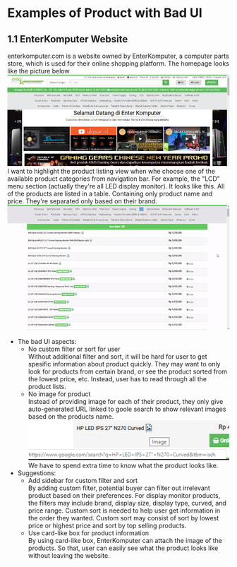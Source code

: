 # Examples of Product with Bad UI

## 1.1 EnterKomputer Website

enterkomputer.com is a website owned by EnterKomputer, a computer parts store, which is used for their online shopping platform. The homepage looks like the picture below
<br>
![enterkomp-homepage](img/enterkomp_homepage.png)
<br>
I want to highlight the product listing view when whe choose one of the available product categories from navigation bar. For example, the "LCD" menu section (actually they're all LED display monitor). It looks like this. All of the products are listed in a table. Containing only product name and price. They're separated only based on their brand.
![enterkomp-lcd](img/enterkomp_lcd.gif)
<br>
- The bad UI aspects:
  - No custom filter or sort for user <br>
    Without additional filter and sort, it will be hard for user to get spesific information about product quickly. They may want to only look for products from certain brand, or see the product sorted from the lowest price, etc. Instead, user has to read through all the product lists.
  - No image for product <br>
    Instead of providing image for each of their product, they only give auto-generated URL linked to goole search to show relevant images based on the products name. 
    <br>
    ![enterkomp-lcd-url](img/enterkomp_lcd_url.png)
    <br>
    We have to spend extra time to know what the product looks like.
- Suggestions:
  - Add sidebar for custom filter and sort <br>
    By adding custom filter, potential buyer can filter out irrelevant product based on their preferences. For display monitor products, the filters may include brand, display size, display type, curved, and price range. Custom sort is needed to help user get information in the order they wanted. Custom sort may consist of sort by lowest price or highest price and sort by top selling products.
  - Use card-like box for product information <br>
    By using card-like box, EnterKomputer can attach the image of the products. So that, user can easily see what the product looks like without leaving the website.